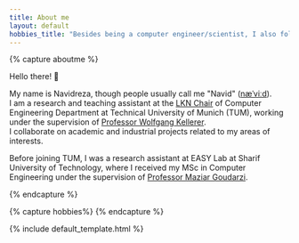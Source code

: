 ```yaml
---
title: About me
layout: default
hobbies_title: "Besides being a computer engineer/scientist, I also follow other hobbies:"
---
```


<!-- # {{ page.title }} -->

{% capture aboutme %}

Hello there! 👋

My name is  Navidreza, though people usually call me "Navid" \([næˈviːd](https://www.pronouncenames.com/pronounce/navid)\).   
I am a research and teaching assistant at the [LKN Chair](https://www.ce.cit.tum.de/en/lkn/home/) of Computer Engineering Department at Technical University of Munich (TUM), working under the supervision of [Professor Wolfgang Kellerer](https://www.ce.cit.tum.de/en/lkn/team/staff/kellerer-wolfgang/).   
I collaborate on academic and industrial projects related to my areas of interests.

Before joining TUM, I was a research assistant at EASY Lab at Sharif University of Technology, where I received my MSc in Computer Engineering under the supervision of [Professor Maziar Goudarzi](https://ca.linkedin.com/in/maziargoudarzi).

{% endcapture %}

{% capture hobbies%}
{% endcapture %}

{% include default_template.html %}
